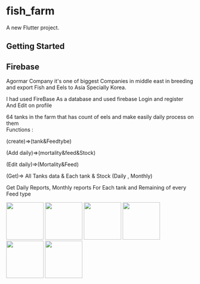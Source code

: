 # fish_farm

A new Flutter project.

## Getting Started
## Firebase


Agormar Company
it's one of biggest Companies in middle east in breeding and export Fish and Eels to Asia Specially Korea.

I had used FireBase As a database and used firebase Login and register And Edit on profile

64 tanks in the farm that has count of eels and make easily  daily process on them                          
Functions :

(create)=>(tank&Feedtybe)  

(Add daily)=>(mortality&feed&Stock)

 (Edit daily)=>(Mortality&Feed)


 (Get)=> All Tanks data & Each tank & Stock (Daily , Monthly)
        

Get Daily Reports, Monthly reports For Each tank and Remaining of every Feed type 

<img src="https://media-exp2.licdn.com/dms/image/C4D22AQFQqwgP4msbTQ/feedshare-shrink_1280/0/1657065594967?e=1660176000&v=beta&t=WpswHr7Nrf6P_BPX8lv6wAfRcVmk4OCkCa9qmnvaTbw" width="100">  <img src="https://media-exp2.licdn.com/dms/image/C4D22AQGidgPuFxPNCg/feedshare-shrink_1280/0/1657065588566?e=1660176000&v=beta&t=wAxRMDTkaQHpSYTDv9FPeYba4gzCg7WkDgGEl8tPUII" width="100">  <img src="https://media-exp2.licdn.com/dms/image/C4D22AQF5ANOgbfYqgQ/feedshare-shrink_1280/0/1657065575453?e=1660176000&v=beta&t=hOjOd8UzBeBH8pCSxTrtTF43GN7u0tR3eW9-Hl2c3Hk" width="100">  <img src="https://media-exp2.licdn.com/dms/image/C4D22AQFnBLo_2RMlAQ/feedshare-shrink_1280/0/1657065581078?e=1660176000&v=beta&t=lD4CkMCyULur7dbSqZGvR7NlkWzGMj6j6kyWMKhf5-A" width="100">  <img src="https://media-exp2.licdn.com/dms/image/C4D22AQE4cdnkViQ1tw/feedshare-shrink_1280/0/1657065600037?e=1660176000&v=beta&t=WNAztIRgtAkxhoQMg_Ry8EjLCG35KwRsaJPhoryKUG4" width="100">  <img src="https://media-exp2.licdn.com/dms/image/C4D22AQGRcwzLNExfdA/feedshare-shrink_1280/0/1657065596831?e=1660176000&v=beta&t=_38NDYM8oDNMxWuUq5ggxSNIcrn5t-1Ef9WrO-erE-A" width="100">


